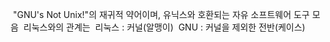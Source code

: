  "GNU's Not Unix!"의 재귀적 약어이며, 유닉스와 호환되는 자유 소프트웨어 도구 모음
 리눅스와의 관계는 
	 리눅스 : 커널(알맹이)
	 GNU : 커널을 제외한 전반(케이스)
